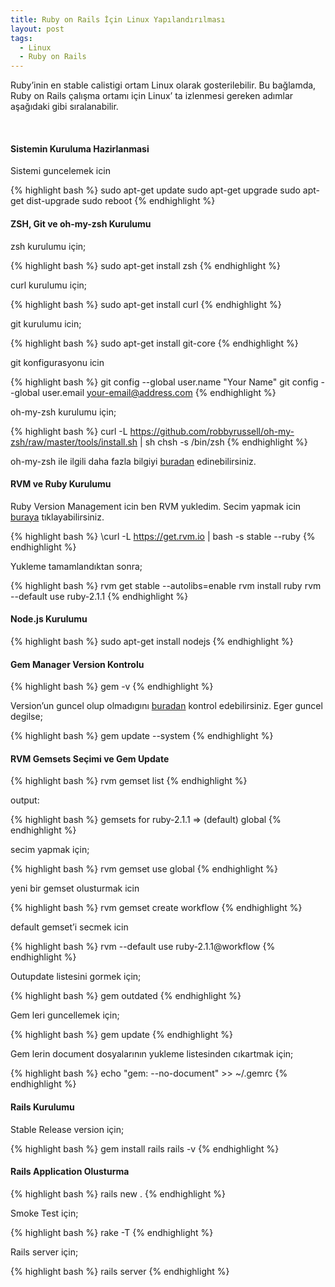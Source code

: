 ```yaml
---
title: Ruby on Rails İçin Linux Yapılandırılması
layout: post
tags:
  - Linux
  - Ruby on Rails
---
```

Ruby&#8217;inin en stable calistigi ortam Linux olarak gosterilebilir. Bu bağlamda, Ruby on Rails çalışma ortamı için Linux&#8217; ta izlenmesi gereken adımlar aşağıdaki gibi sıralanabilir.

<!--more-->  

#### **Sistemin Kuruluma Hazirlanmasi**

Sistemi guncelemek icin

{% highlight bash %}
sudo apt-get update
sudo apt-get upgrade
sudo apt-get dist-upgrade
sudo reboot
{% endhighlight %}

#### **ZSH, Git ve oh-my-zsh Kurulumu**

zsh kurulumu için;

{% highlight bash %}
sudo apt-get install zsh
{% endhighlight %}

curl kurulumu için;

{% highlight bash %}
sudo apt-get install curl
{% endhighlight %}

git kurulumu icin;

{% highlight bash %}
sudo apt-get install git-core
{% endhighlight %}

git konfigurasyonu icin

{% highlight bash %}
git config --global user.name "Your Name"
git config --global user.email your-email@address.com
{% endhighlight %}

oh-my-zsh kurulumu için;

{% highlight bash %}
curl -L https://github.com/robbyrussell/oh-my-zsh/raw/master/tools/install.sh | sh
chsh -s /bin/zsh
{% endhighlight %}

oh-my-zsh ile ilgili daha fazla bilgiyi [buradan][1] edinebilirsiniz.

#### **RVM ve Ruby Kurulumu**

Ruby Version Management icin ben RVM yukledim. Secim yapmak icin [buraya][2] tıklayabilirsiniz.

{% highlight bash %}
\curl -L https://get.rvm.io | bash -s stable --ruby
{% endhighlight %}

Yukleme tamamlandıktan sonra;

{% highlight bash %}
rvm get stable --autolibs=enable
rvm install ruby
rvm --default use ruby-2.1.1
{% endhighlight %}

#### **Node.js Kurulumu**

{% highlight bash %}
sudo apt-get install nodejs
{% endhighlight %}

#### **Gem Manager Version Kontrolu**

{% highlight bash %}
gem -v
{% endhighlight %}

Version&#8217;un guncel olup olmadıgını [buradan][3] kontrol edebilirsiniz. Eger guncel degilse;

{% highlight bash %}
gem update --system
{% endhighlight %}

#### **RVM Gemsets Seçimi ve Gem Update**

{% highlight bash %}
rvm gemset list
{% endhighlight %}

output:

{% highlight bash %}
gemsets for ruby-2.1.1
 => (default)
    global
{% endhighlight %}

secim yapmak için;

{% highlight bash %}
rvm gemset use global
{% endhighlight %}

yeni bir gemset olusturmak icin

{% highlight bash %}
rvm gemset create workflow
{% endhighlight %}

default gemset&#8217;i secmek icin

{% highlight bash %}
rvm --default use ruby-2.1.1@workflow
{% endhighlight %}

Outupdate listesini gormek için;

{% highlight bash %}
gem outdated
{% endhighlight %}

Gem leri guncellemek için;

{% highlight bash %}
gem update
{% endhighlight %}

Gem lerin document dosyalarının yukleme listesinden cıkartmak için;

{% highlight bash %}
echo "gem: --no-document" >> ~/.gemrc
{% endhighlight %}

#### **Rails Kurulumu**

Stable Release version için;

{% highlight bash %}
gem install rails
rails -v
{% endhighlight %}

#### **Rails Application Olusturma**

{% highlight bash %}
rails new .
{% endhighlight %}

Smoke Test için;

{% highlight bash %}
rake -T
{% endhighlight %}

Rails server için;

{% highlight bash %}
rails server
{% endhighlight %}

 [1]: https://github.com/robbyrussell/oh-my-zsh
 [2]: https://www.ruby-toolbox.com/categories/ruby_version_management
 [3]: https://rubygems.org/gems/rubygems-update
 [5]: http://railsapps.github.io/rails-composer/

